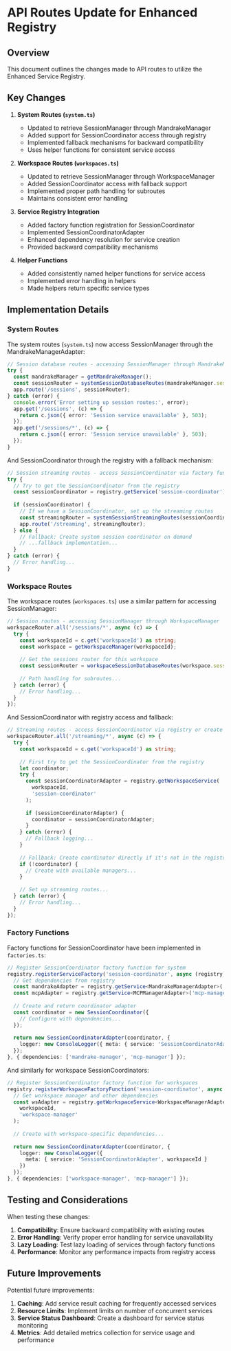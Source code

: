 # API Routes Update for Enhanced Registry

## Overview

This document outlines the changes made to API routes to utilize the Enhanced Service Registry.

## Key Changes

1. **System Routes (`system.ts`)**
   - Updated to retrieve SessionManager through MandrakeManager
   - Added support for SessionCoordinator access through registry
   - Implemented fallback mechanisms for backward compatibility
   - Uses helper functions for consistent service access

2. **Workspace Routes (`workspaces.ts`)**
   - Updated to retrieve SessionManager through WorkspaceManager
   - Added SessionCoordinator access with fallback support
   - Implemented proper path handling for subroutes
   - Maintains consistent error handling

3. **Service Registry Integration**
   - Added factory function registration for SessionCoordinator
   - Implemented SessionCoordinatorAdapter
   - Enhanced dependency resolution for service creation
   - Provided backward compatibility mechanisms

4. **Helper Functions**
   - Added consistently named helper functions for service access
   - Implemented error handling in helpers
   - Made helpers return specific service types

## Implementation Details

### System Routes

The system routes (`system.ts`) now access SessionManager through the MandrakeManagerAdapter:

```typescript
// Session database routes - accessing SessionManager through MandrakeManager
try {
  const mandrakeManager = getMandrakeManager();
  const sessionRouter = systemSessionDatabaseRoutes(mandrakeManager.sessions);
  app.route('/sessions', sessionRouter);
} catch (error) {
  console.error('Error setting up session routes:', error);
  app.get('/sessions', (c) => {
    return c.json({ error: 'Session service unavailable' }, 503);
  });
  app.get('/sessions/*', (c) => {
    return c.json({ error: 'Session service unavailable' }, 503);
  });
}
```

And SessionCoordinator through the registry with a fallback mechanism:

```typescript
// Session streaming routes - access SessionCoordinator via factory function
try {
  // Try to get the SessionCoordinator from the registry
  const sessionCoordinator = registry.getService('session-coordinator');
  
  if (sessionCoordinator) {
    // If we have a SessionCoordinator, set up the streaming routes
    const streamingRouter = systemSessionStreamingRoutes(sessionCoordinator);
    app.route('/streaming', streamingRouter);
  } else {
    // Fallback: Create system session coordinator on demand
    // ...fallback implementation...
  }
} catch (error) {
  // Error handling...
}
```

### Workspace Routes

The workspace routes (`workspaces.ts`) use a similar pattern for accessing SessionManager:

```typescript
// Session routes - accessing SessionManager through WorkspaceManager
workspaceRouter.all('/sessions/*', async (c) => {
  try {
    const workspaceId = c.get('workspaceId') as string;
    const workspace = getWorkspaceManager(workspaceId);
    
    // Get the sessions router for this workspace
    const sessionRouter = workspaceSessionDatabaseRoutes(workspace.sessions);
    
    // Path handling for subroutes...
  } catch (error) {
    // Error handling...
  }
});
```

And SessionCoordinator with registry access and fallback:

```typescript
// Streaming routes - access SessionCoordinator via registry or create on demand
workspaceRouter.all('/streaming/*', async (c) => {
  try {
    const workspaceId = c.get('workspaceId') as string;
    
    // First try to get the SessionCoordinator from the registry
    let coordinator;
    try {
      const sessionCoordinatorAdapter = registry.getWorkspaceService(
        workspaceId,
        'session-coordinator'
      );
      
      if (sessionCoordinatorAdapter) {
        coordinator = sessionCoordinatorAdapter;
      }
    } catch (error) {
      // Fallback logging...
    }
    
    // Fallback: Create coordinator directly if it's not in the registry
    if (!coordinator) {
      // Create with available managers...
    }
    
    // Set up streaming routes...
  } catch (error) {
    // Error handling...
  }
});
```

### Factory Functions

Factory functions for SessionCoordinator have been implemented in `factories.ts`:

```typescript
// Register SessionCoordinator factory function for system
registry.registerServiceFactory('session-coordinator', async (registry) => {
  // Get dependencies from registry
  const mandrakeAdapter = registry.getService<MandrakeManagerAdapter>('mandrake-manager');
  const mcpAdapter = registry.getService<MCPManagerAdapter>('mcp-manager');
  
  // Create and return coordinator adapter
  const coordinator = new SessionCoordinator({
    // Configure with dependencies...
  });
  
  return new SessionCoordinatorAdapter(coordinator, {
    logger: new ConsoleLogger({ meta: { service: 'SessionCoordinatorAdapter' } })
  });
}, { dependencies: ['mandrake-manager', 'mcp-manager'] });
```

And similarly for workspace SessionCoordinators:

```typescript
// Register SessionCoordinator factory function for workspaces
registry.registerWorkspaceFactoryFunction('session-coordinator', async (registry, workspaceId) => {
  // Get workspace manager and other dependencies
  const wsAdapter = registry.getWorkspaceService<WorkspaceManagerAdapter>(
    workspaceId,
    'workspace-manager'
  );
  
  // Create with workspace-specific dependencies...
  
  return new SessionCoordinatorAdapter(coordinator, {
    logger: new ConsoleLogger({ 
      meta: { service: 'SessionCoordinatorAdapter', workspaceId }
    })
  });
}, { dependencies: ['workspace-manager', 'mcp-manager'] });
```

## Testing and Considerations

When testing these changes:

1. **Compatibility**: Ensure backward compatibility with existing routes
2. **Error Handling**: Verify proper error handling for service unavailability
3. **Lazy Loading**: Test lazy loading of services through factory functions
4. **Performance**: Monitor any performance impacts from registry access

## Future Improvements

Potential future improvements:

1. **Caching**: Add service result caching for frequently accessed services
2. **Resource Limits**: Implement limits on number of concurrent services
3. **Service Status Dashboard**: Create a dashboard for service status monitoring
4. **Metrics**: Add detailed metrics collection for service usage and performance